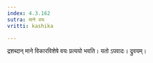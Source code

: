 ```yaml
---
index: 4.3.162
sutra: माने वयः
vritti: kashika

---
```

द्रशब्दान् माने विकारविशेषे वयः प्रत्ययो भवति। यतो ऽपवादः। द्रुवयम्।